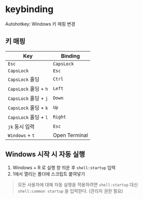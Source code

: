 # keybinding

Autohotkey: Windows 키 매핑 변경

## 키 매핑

|Key|Binding|
|---|-------|
|`Esc`|`CapsLock`|
|`CapsLock`|`Esc`|
|`CapsLock` 홀딩|`Ctrl`|
|`CapsLock` 홀딩 + `h`|`Left`|
|`CapsLock` 홀딩 + `j`|`Down`|
|`CapsLock` 홀딩 + `k`|`Up`|
|`CapsLock` 홀딩 + `l`|`Right`|
|`jk` 동시 입력|`Esc`|
|`Windows` + `t`|Open Terminal|

## Windows 시작 시 자동 실행

1. Windows + R 로 실행 창 띄운 후 `shell:startup` 입력
2. 1에서 열리는 폴더에 스크립트 붙여넣기

> 모든 사용자에 대해 자동 실행을 적용하려면 `shell:startup` 대신 `shell:common startup` 을 입력한다. (관리자 권한 필요)

